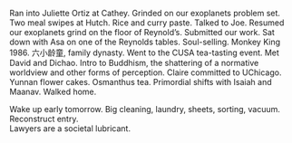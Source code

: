 Ran into Juliette Ortiz at Cathey. Grinded on our exoplanets problem set. Two meal swipes at Hutch. Rice and curry paste. Talked to Joe. Resumed our exoplanets grind on the floor of Reynold’s. Submitted our work. Sat down with Asa on one of the Reynolds tables. Soul-selling. Monkey King 1986\. 六小龄童, family dynasty. Went to the CUSA tea-tasting event. Met David and Dichao. Intro to Buddhism, the shattering of a normative worldview and other forms of perception. Claire committed to UChicago. Yunnan flower cakes. Osmanthus tea. Primordial shifts with Isaiah and Maanav. Walked home. 

Wake up early tomorrow. Big cleaning, laundry, sheets, sorting, vacuum. Reconstruct entry.  
Lawyers are a societal lubricant.
